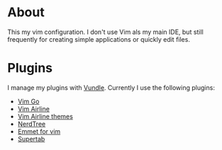 # About
This my vim configuration. I don't use Vim als my main IDE, but still frequently for creating simple applications or quickly edit files.

# Plugins

I manage my plugins with [Vundle](https://github.com/VundleVim/Vundle.vim). Currently I use the following plugins:

* [Vim Go](https://github.com/fatih/vim-go)
* [Vim Airline](https://github.com/vim-airline/vim-airline)
* [Vim Airline themes](https://github.com/vim-airline/vim-airline-themes)
* [NerdTree](https://github.com/scrooloose/nerdtree)
* [Emmet for vim](https://github.com/mattn/emmet-vim)
* [Supertab](https://github.com/ervandew/supertab)
